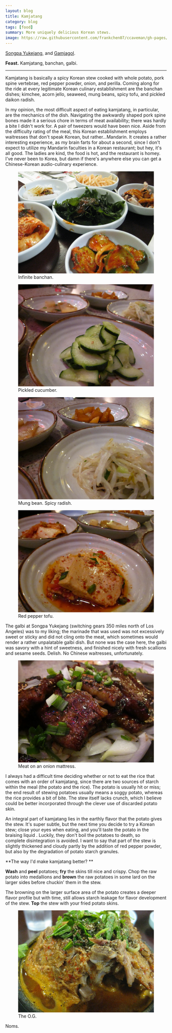 ```yaml
---
layout: blog
title: Kamjatang
category: blog
tags: [food]  
summary: More uniquely delicious Korean stews.
image: https://raw.githubusercontent.com/frankchen07/ccaveman/gh-pages/images/blog/110712_gamjagol_2_courtesy_fc.jpg
---
```


[Songpa Yukejang](http://www.yelp.com/biz/songpa-yukejang-pleasanton), and [Gamjagol](http://www.yelp.com/biz/gam-ja-gol-los-angeles).

**Feast.** Kamjatang, banchan, galbi.

---

Kamjatang is basically a spicy Korean stew cooked with whole potato, pork spine vertebrae, red pepper powder, onion, and perilla. Coming along for the ride at every legitimate Korean culinary establishment are the banchan dishes; kimchee, acorn jello, seaweed, mung beans, spicy tofu, and pickled daikon radish.

In my opinion, the most difficult aspect of eating kamjatang, in particular, are the mechanics of the dish. Navigating the awkwardly shaped pork spine bones made it a serious chore in terms of meat availability; there was hardly a bite I didn't work for. A pair of tweezers would have been nice. Aside from the difficulty rating of the meal, this Korean establishment employs waitresses that don't speak Korean, but rather...Mandarin. It creates a rather interesting experience, as my brain farts for about a second, since I don't expect to utilize my Mandarin faculties in a Korean restaurant; but hey, it's all good. The ladies are kind, the food is hot, and the restaurant is homey. I've never been to Korea, but damn if there's anywhere else you can get a Chinese-Korean audio-culinary experience.

<figure>
    <img src="https://raw.githubusercontent.com/frankchen07/ccaveman/gh-pages/images/blog/110712_gamjagol_1_courtesy_fc.jpg"></img>
    <figcaption>Infinite banchan.</figcaption>
</figure>

<figure>
    <img src="https://raw.githubusercontent.com/frankchen07/ccaveman/gh-pages/images/blog/101212_songpa_yukejang_1_courtesy_jc.jpg"></img>
    <figcaption>Pickled cucumber.</figcaption>
</figure>

<figure>
    <img src="https://raw.githubusercontent.com/frankchen07/ccaveman/gh-pages/images/blog/101212_songpa_yukejang_3_courtesy_jc.jpg"></img>
    <figcaption>Mung bean. Spicy radish.</figcaption>
</figure>

<figure>
    <img src="https://raw.githubusercontent.com/frankchen07/ccaveman/gh-pages/images/blog/101212_songpa_yukejang_2_courtesy_jc.jpg"></img>
    <figcaption>Red pepper tofu.</figcaption>
</figure>

The galbi at Songpa Yukejang (switching gears 350 miles north of Los Angeles) was to my liking; the marinade that was used was not excessively sweet or sticky and did not cling onto the meat, which sometimes would render a rather unpalatable galbi dish. But none was the case here, the galbi was savory with a hint of sweetness, and finished nicely with fresh scallions and sesame seeds. Delish. No Chinese waitresses, unfortunately.

<figure>
    <img src="https://raw.githubusercontent.com/frankchen07/ccaveman/gh-pages/images/blog/101212_songpa_yukejang_4_courtesy_jc.jpg"></img>
    <figcaption>Meat on an onion mattress.</figcaption>
</figure>

I always had a difficult time deciding whether or not to eat the rice that comes with an order of kamjatang, since there are two sources of starch within the meal (the potato and the rice). The potato is usually hit or miss; the end result of stewing potatoes usually means a soggy potato, whereas the rice provides a bit of bite. The stew itself lacks crunch, which I believe could be better incorporated through the clever use of discarded potato skin.

An integral part of kamjatang lies in the earthly flavor that the potato gives the stew. It's super subtle, but the next time you decide to try a Korean stew; close your eyes when eating, and you'll taste the potato in the braising liquid . Luckily, they don't boil the potatoes to death, so complete disintegration is avoided. I want to say that part of the stew is slightly thickened and cloudy partly by the addition of red pepper powder, but also by the degradation of potato starch granules.

**The way I'd make kamjatang better? **

**Wash** and **peel** potatoes; **fry** the skins till nice and crispy. Chop the raw potato into medallions and **brown** the raw potatoes in some lard on the larger sides before chuckin' them in the stew.

The browning on the larger surface area of the potato creates a deeper flavor profile but with time, still allows starch leakage for flavor development of the stew. **Top** the stew with your fried potato skins.

<figure>
    <img src="https://raw.githubusercontent.com/frankchen07/ccaveman/gh-pages/images/blog/110712_gamjagol_2_courtesy_fc.jpg"></img>
    <figcaption>The O.G.</figcaption>
</figure>

Noms.
